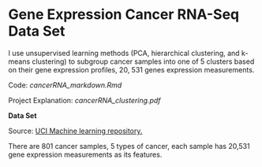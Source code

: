 # Gene Expression Cancer RNA-Seq Data Set

I use unsupervised learning methods (PCA, hierarchical clustering, 
and k-means clustering) to subgroup cancer samples into one of 5 clusters based
on their gene expression profiles, 20, 531 genes expression measurements. 

Code: *cancerRNA_markdown.Rmd*

Project Explanation: *cancerRNA_clustering.pdf*

**Data Set**

Source: [UCI Machine learning repository.](https://archive.ics.uci.edu/ml/datasets/gene+expression+cancer+RNA-Seq)

There are 801 cancer samples, 5 types of cancer, each sample has 20,531 gene expression
measurements as its features. 